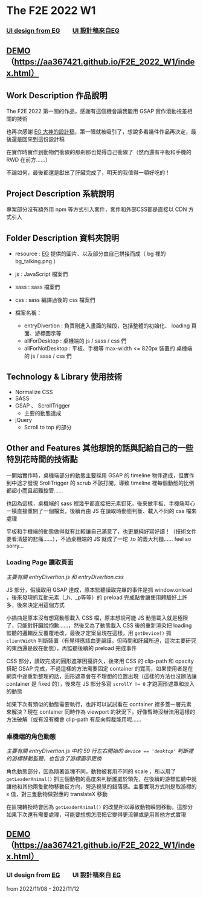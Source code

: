# The F2E 2022 W1


### **[UI design from EG](https://2022.thef2e.com/users/12061549261454740203)**　　**[UI 設計稿來自EG](https://2022.thef2e.com/users/12061549261454740203)**


## [DEMO](https://aa367421.github.io/F2E_2022_W1/index.html)（https://aa367421.github.io/F2E_2022_W1/index.html）


## Work Description 作品說明


The F2E 2022 第一關的作品，感謝有這個機會讓我能用 GSAP 實作滾動視差相關的技術

也再次感謝 [EG 大神的設計稿](https://2022.thef2e.com/users/12061549261454740203)，第一眼就被吸引了，想說多看幾件作品再決定，最後還是回來到這份設計稿

在實作時實作到動物們衝線的那剎那也覺得自己衝線了（然而還有平板和手機的 RWD 在前方……）

不論如何，最後都還是獻出了肝臟完成了，明天的我值得一頓好吃的！


## Project Description 系統說明


專案部分沒有額外用 npm 等方式引入套件，套件和外部CSS都是直接以 CDN 方式引入


## Folder Description 資料夾說明

* resource : [EG](https://2022.thef2e.com/users/12061549261454740203) 提供的圖片、以及部分由自己拼接而成（ bg 裡的 bg_talking.png ）
* js : JavaScript 檔案們
* sass : sass 檔案們
* css : sass 編譯過後的 css 檔案們

* 檔案名稱：
  - entryDivertion : 負責剛進入畫面的階段，包括整體的初始化、 loading 頁面、游標圖示等
  - allForDesktop : 桌機端的 js / sass / css 們
  - allForNotDesktop : 平板、手機等 max-width <= 820px 裝置的 桌機端的 js / sass / css 們


## Technology & Library 使用技術

* Normalize CSS
* SASS
* GSAP 、 ScrollTrigger
  - 主要的動態達成
* jQuery
  - Scroll to top 的部分


## Other and Features 其他想說的話與記給自己的一些特別花時間的技術點

一開始實作時，桌機端部分的動態主要採用 GSAP 的 timeline 物件達成，但實作到中途才發現 SrollTrigger 的 scrub 不該打開，導致 timeline 裡每個動態的比例都超小而且超難控管……

也因為這樣，桌機端的 sass 裡幾乎都直接把元素釘死，後來做平板、手機端時心一橫直接重開了一個檔案，後續再由 JS 在讀取時動態判斷、載入不同的 css 檔來處理

平板和手機端的動態做得就有比較讓自己滿意了，也更單純好寫好讀！（技術文件要看清楚的悲痛……），不過桌機端的 JS 就成了一坨 .to 的義大利麵…… feel so sorry...

### Loading Page 讀取頁面

*主要有關 entryDivertion.js 和 entryDivertion.css*

JS 部分，假讀取用 GSAP 達成，原本監聽讀取完畢的事件是抓 window.onload ，後來發現抓互動元素（\_h、\_p等等）的 preload 完成點會讓使用體驗好上許多，後來決定用這個方式

小插曲是原本沒有想寫動態載入 CSS 檔，原本想說可能 JS 動態載入就是極限了，只能對肝臟說抱歉……，然後又為了動態載入 CSS 後的重新渲染把 loading 監聽的邏輯反反覆覆地改，最後才定案呈現在這樣，用 `getDevice()` 抓 `clientWidth` 判斷裝置（有覺得應該血更嚴謹，但時間和肝臟所迫，這次主要研究的東西還是放在動態），再監聽後續的 preload 完成事件


CSS 部分，讀取完成的圓形遮罩困擾許久，後來用 CSS 的 clip-path 和 opacity 搭配 GSAP 完成，不過這樣的方法需要固定 container 的寬高，如果使用者是在網頁中途重新整理的話，圓形遮罩會在不理想的位置出現（這樣的方法也沒辦法讓 container 是 fixed 的），後來在 JS 部分多寫 `scrollY != 0` 才跑圓形遮罩和淡入的動態

如果下次有類似的動態需要執行，也許可以試試看在 container 裡多蓋一層元素來解決？現在 container 同時作為 viewport 的狀況下，好像暫時沒辦法用這樣的方法破解（或有沒有機會 clip-path 有反向剪裁能用呢……

### 桌機端的角色動態

*主要有關 entryDivertion.js 中約 59 行左右開始的 `device == 'desktop'` 判斷裡的游標移動監聽，也包含了游標圖示更換*

角色動態部分，因為隨著區塊不同，動物被套用不同的 scale ，所以用了 `getLeaderAnimal()` 抓三個動物的高度來判斷誰處於領先，在後續的游標監聽中就讓他和其他兩隻動物移動反方向，營造視覺的錯落感。主要實現方式則是取游標的 x 值，對三隻動物做對應的 translateX 移動

在區塊轉換時會因為 `getLeaderAnimal()` 的改變所以導致動物瞬間移動，這部分如果下次還有需要處理，可能要想想怎麼把它變得更流暢或是用其他方式實現


## [DEMO](https://aa367421.github.io/F2E_2022_W1/index.html)（https://aa367421.github.io/F2E_2022_W1/index.html）


### **UI design from [EG](https://2022.thef2e.com/users/12061549261454740203)**　　**UI 設計稿來自 [EG](https://2022.thef2e.com/users/12061549261454740203)**


from 2022/11/08 - 2022/11/12

